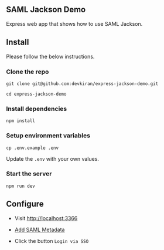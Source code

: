 ## SAML Jackson Demo

Express web app that shows how to use SAML Jackson.

## Install

Please follow the below instructions.

### Clone the repo

```
git clone git@github.com:devkiran/express-jackson-demo.git
```

```
cd express-jackson-demo
```

### Install dependencies

```
npm install
```

### Setup environment variables

```
cp .env.example .env
```

Update the `.env` with your own values.

### Start the server

```
npm run dev
```

## Configure

- Visit [http://localhost:3366](http://localhost:3366)

- [Add SAML Metadata](http://localhost:3366/config/create)

- Click the button `Login via SSO`
